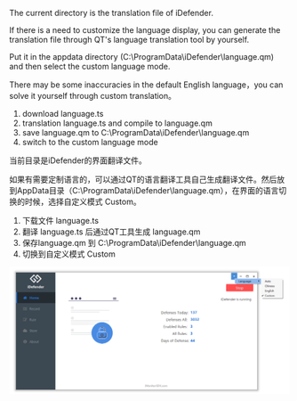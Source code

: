 

The current directory is the translation file of iDefender.

If there is a need to customize the language display, you can generate the translation file through QT's language translation tool by yourself. 

Put it in the appdata directory (C:\\ProgramData\\iDefender\\language.qm) and then select the custom language mode.

There may be some inaccuracies in the default English language，you can solve it yourself through custom translation。

1. download language.ts
2. translation  language.ts and compile to  language.qm
3. save  language.qm to C:\\ProgramData\\iDefender\\language.qm
4. switch to the custom language mode



当前目录是iDefender的界面翻译文件。

如果有需要定制语言的，可以通过QT的语言翻译工具自己生成翻译文件。然后放到AppData目录（C:\\ProgramData\\iDefender\\language.qm），在界面的语言切换的时候，选择自定义模式 Custom。

1. 下载文件 language.ts
2. 翻译 language.ts 后通过QT工具生成  language.qm
3. 保存language.qm 到 C:\\ProgramData\\iDefender\\language.qm
4. 切换到自定义模式 Custom

![home](../doc/language.png)
